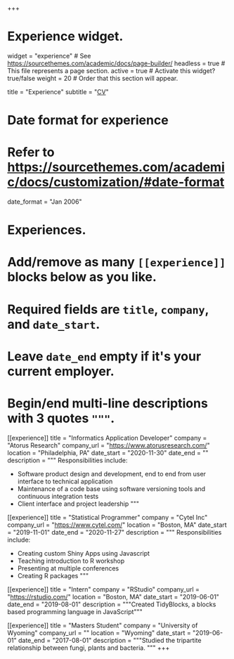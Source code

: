 +++
# Experience widget.
widget = "experience"  # See https://sourcethemes.com/academic/docs/page-builder/
headless = true  # This file represents a page section.
active = true  # Activate this widget? true/false
weight = 20  # Order that this section will appear.

title = "Experience"
subtitle = "[CV](resume.html)" 

# Date format for experience
#   Refer to https://sourcethemes.com/academic/docs/customization/#date-format
date_format = "Jan 2006"

# Experiences.
#   Add/remove as many `[[experience]]` blocks below as you like.
#   Required fields are `title`, `company`, and `date_start`.
#   Leave `date_end` empty if it's your current employer.
#   Begin/end multi-line descriptions with 3 quotes `"""`.
[[experience]]
  title = "Informatics Application Developer"
  company = "Atorus Research"
  company_url = "https://www.atorusresearch.com/"
  location = "Philadelphia, PA"
  date_start = "2020-11-30"
  date_end = ""
  description = """
  Responsibilities include:
  
  * Software product design and development, end to end from user interface to technical application
  * Maintenance of a code base using software versioning tools and continuous integration tests
  * Client interface and project leadership
  """
  
[[experience]]
  title = "Statistical Programmer"
  company = "Cytel Inc"
  company_url = "https://www.cytel.com/"
  location = "Boston, MA"
  date_start = "2019-11-01"
  date_end = "2020-11-27"
  description = """
  Responsibilities include:
  
  * Creating custom Shiny Apps using Javascript
  * Teaching introduction to R workshop
  * Presenting at multiple conferences
  * Creating R packages
  """

[[experience]]
  title = "Intern"
  company = "RStudio"
  company_url = "https://rstudio.com/"
  location = "Boston, MA"
  date_start = "2019-06-01"
  date_end = "2019-08-01"
  description = """Created TidyBlocks, a blocks based programming language in JavaScript"""
  
[[experience]]
  title = "Masters Student"
  company = "University of Wyoming"
  company_url = ""
  location = "Wyoming"
  date_start = "2019-06-01"
  date_end = "2017-08-01"
  description = """Studied the tripartite relationship between fungi, plants and bacteria.
  """
+++